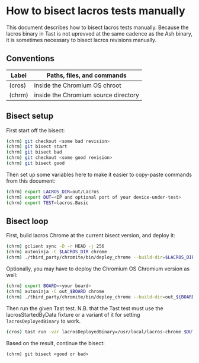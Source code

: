 # How to bisect lacros tests manually

This document describes how to bisect lacros tests manually. Because the lacros
binary in Tast is not uprevved at the same cadence as the Ash binary, it is
sometimes necessary to bisect lacros revisions manually.

## Conventions

| Label       | Paths, files, and commands           |
|-------------|--------------------------------------|
|  (cros)     | inside the Chromium OS chroot        |
|  (chrm)     | inside the Chromium source directory |

## Bisect setup

First start off the bisect:

```sh
(chrm) git checkout <some bad revision>
(chrm) git bisect start
(chrm) git bisect bad
(chrm) git checkout <some good revision>
(chrm) git bisect good
```

Then set up some variables here to make it easier to copy-paste commands from
this document:

```sh
(chrm) export LACROS_DIR=out/Lacros
(chrm) export DUT=<IP and optional port of your device-under-test>
(chrm) export TEST=lacros.Basic
```

## Bisect loop

First, build lacros Chrome at the current bisect version, and deploy it:

```sh
(chrm) gclient sync -D -r HEAD -j 256
(chrm) autoninja -C $LACROS_DIR chrome
(chrm) ./third_party/chromite/bin/deploy_chrome --build-dir=$LACROS_DIR -d $DUT --lacros --nostrip
```

Optionally, you may have to deploy the Chromium OS Chromium version as well:

```sh
(chrm) export BOARD=<your board>
(chrm) autoninja -C out_$BOARD chrome
(chrm) ./third_party/chromite/bin/deploy_chrome --build-dir=out_${BOARD}/Release --device=$DUT --nostrip --board=${BOARD}
```

Then run the given Tast test. N.B. that the Tast test must use the
lacrosStartedByData fixture or a variant of it for setting
`lacrosDeployedBinary` to work.

```sh
(cros) tast run -var lacrosDeployedBinary=/usr/local/lacros-chrome $DUT $TEST
```

Based on the result, continue the bisect:

```
(chrm) git bisect <good or bad>
```
